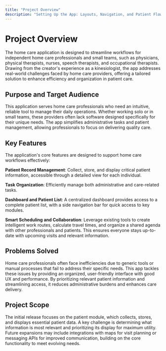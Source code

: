 ```yaml
---
title: "Project Overview"
description: "Setting Up the App: Layouts, Navigation, and Patient Flow"
---
```


# Project Overview

The home care application is designed to streamline workflows for independent home care professionals and small teams, such as physicians, physical therapists, nurses, speech therapists, and occupational therapists. Drawing from the creator's experience as a kinesiologist, the app addresses real-world challenges faced by home care providers, offering a tailored solution to enhance efficiency and organization in patient care.

## Purpose and Target Audience

This application serves home care professionals who need an intuitive, reliable tool to manage their daily operations. Whether working solo or in small teams, these providers often lack software designed specifically for their unique needs. The app simplifies administrative tasks and patient management, allowing professionals to focus on delivering quality care.

## Key Features

The application's core features are designed to support home care workflows effectively:

**Patient Record Management**: Collect, store, and display critical patient information, accessible through a detailed view for each individual.

**Task Organization**: Efficiently manage both administrative and care-related tasks.

**Dashboard and Patient List**: A centralized dashboard provides access to a complete patient list, with a side navigation bar for quick access to key modules.

**Smart Scheduling and Collaboration**: Leverage existing tools to create intelligent work routes, calculate travel times, and organize a shared agenda with other professionals and patients. This ensures everyone stays up-to-date with upcoming visits and relevant information.

## Problems Solved

Home care professionals often face inefficiencies due to generic tools or manual processes that fail to address their specific needs. This app tackles these issues by providing an organized, user-friendly interface with good UX and performance. By prioritizing relevant patient information and streamlining access, it reduces administrative burdens and enhances care delivery.

## Project Scope

The initial release focuses on the patient module, which collects, stores, and displays essential patient data. A key challenge is determining what information is most relevant and prioritizing its display for maximum utility. Future expansions may include integrations with maps for visit planning or messaging APIs for improved communication, building on the core functionality to meet evolving needs.

